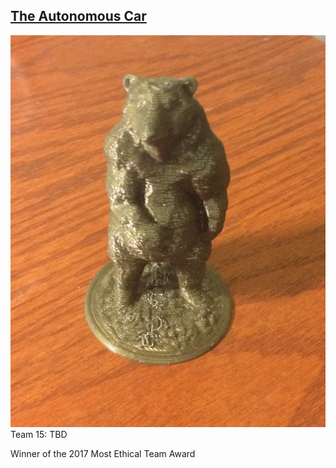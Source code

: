 ## [The Autonomous Car](./TheAutonomousCar.md)

![](./ethicsbear.jpg)
Team 15: TBD

Winner of the 2017 Most Ethical Team Award
